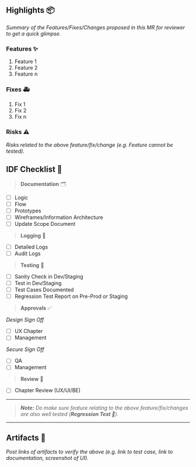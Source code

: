 ## Highlights 📦
*Summary of the Features/Fixes/Changes proposed in this MR for reviewer to get a quick glimpse.*

### Features ✨
1) Feature 1
2) Feature 2
3) Feature n

### Fixes 🚑
1) Fix 1
2) Fix 2
3) Fix n

### Risks ⚠️
*Risks related to the above feature/fix/change (e.g. Feature cannot be tested).*

## IDF Checklist 📝

> **Documentation** 🗂

- [ ] Logic
- [ ] Flow
- [ ] Prototypes
- [ ] Wireframes/Information Architecture
- [ ] Update Scope Document

> **Logging** 🔎

- [ ] Detailed Logs
- [ ] Audit Logs

> **Testing** 🔧

- [ ] Sanity Check in Dev/Staging
- [ ] Test in Dev/Staging
- [ ] Test Cases Documented
- [ ] Regression Test Report on Pre-Prod or Staging

> **Approvals** ✅

*Design Sign Off*
- [ ] UX Chapter
- [ ] Management

*Secure Sign Off*
- [ ] QA
- [ ] Management

> **Review** 📝

- [ ] Chapter Review (UX/UI/BE)

---

> **_Note:_** *Do make sure feature relating to the above feature/fix/changes are also well tested (**Regression Test 🧪**).*

---

## Artifacts 📜
*Post links of artifacts to verify the above (e.g. link to test case, link to documentation, screenshot of UI).*

